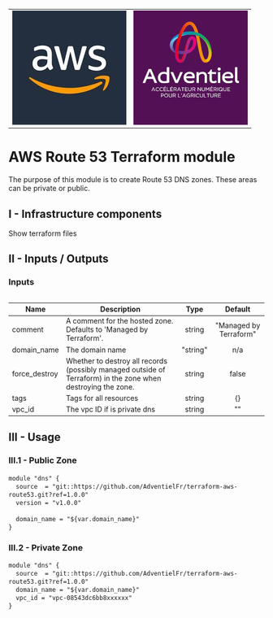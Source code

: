   <table>
    <tr>
      <td style="text-align: center; vertical-align: middle;"><img src="_docs/logo_aws.jpg"/></td>
      <td style="text-align: center; vertical-align: middle;"><img src="_docs/logo_adv.jpg"/></td>
    </tr> 
  <table>

# AWS Route 53 Terraform module

The purpose of this module is to create Route 53 DNS zones.
These areas can be private or public.

## I - Infrastructure components 

Show terraform files

## II - Inputs / Outputs

### Inputs

| Name | Description | Type | Default |
|------|-------------|:----:|:-----:|
| comment | A comment for the hosted zone. Defaults to 'Managed by Terraform'. | string | "Managed by Terraform" |
| domain\_name | The domain name | "string" | n/a |
| force\_destroy | Whether to destroy all records (possibly managed outside of Terraform) in the zone when destroying the zone. | string | false |
| tags | Tags for all resources | string | {} |
| vpc\_id | The vpc ID if is private dns | string | "" |

## III - Usage

### III.1 - Public Zone

`````
module "dns" {
  source  = "git::https://github.com/AdventielFr/terraform-aws-route53.git?ref=1.0.0"
  version = "v1.0.0"

  domain_name = "${var.domain_name}"
}
`````

### III.2 - Private Zone

`````
module "dns" {
  source  = "git::https://github.com/AdventielFr/terraform-aws-route53.git?ref=1.0.0"
  domain_name = "${var.domain_name}"
  vpc_id = "vpc-08543dc6bb8xxxxxx"
}
`````